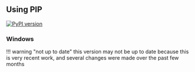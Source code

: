 
## Using PIP 
[![PyPI version](https://badge.fury.io/py/kuttyPy.svg)](https://badge.fury.io/py/kuttyPy)
### Windows

!!! warning "not up to date"
	this version may not be up to date because this is very recent work, and several changes were made over the past few months

